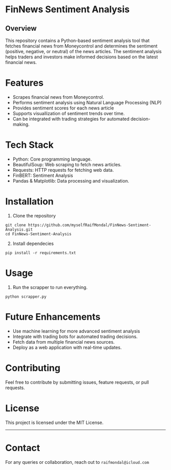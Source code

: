 # FinNews Sentiment Analysis
## Overview
This repository contains a Python-based sentiment analysis tool that fetches financial news from Moneycontrol and determines the sentiment (positive, negative, or neutral) of the news articles. The sentiment analysis helps traders and investors make informed decisions based on the latest financial news.

# Features
- Scrapes financial news from Moneycontrol.
- Performs sentiment analysis using Natural Language Processing (NLP)
- Provides sentiment scores for each news article
- Supports visuallization of sentiment trends over time.
- Can be integrated with trading strategies for automated decision-making.

# Tech Stack
- Python: Core programming language.
- BeautifulSoup: Web scraping to fetch news articles.
- Requests: HTTP requests for fetching web data.
- FinBERT: Sentiment Analysis
- Pandas & Matplotlib: Data processing and visualization.

# Installation
1. Clone the repository
```
git clone https://github.com/myselfRaifMondal/FinNews-Sentiment-Analysis.git
cd FinNews-Sentiment-Analysis
```
2. Install dependecies
```
pip install -r requirements.txt
```

# Usage
1. Run the scrapper to run everything.
```
python scrapper.py
```

# Future Enhancements
- Use machine learning for more advanced sentiment analysis
- Integrate with trading bots for automated trading decisions.
- Fetch data from multiple financial news sources.
- Deploy as a web application with real-time updates.

# Contributing
Feel free to contribute by submitting issues, feature requests, or pull requests.

# License
This project is licensed under the MIT License.

---
# Contact
For any queries or collaboration, reach out to ```raifmondal@icloud.com```